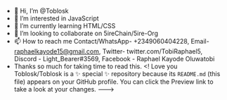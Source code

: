 - 👋 Hi, I’m @Toblosk
- 👀 I’m interested in JavaScript
- 🌱 I’m currently learning HTML/CSS
- 💞️ I’m looking to collaborate on 5ireChain/5ire-Org
- 📫 How to reach me Contact/WhatsApp- +2349060404228, Email- raphaelkayode15@gmail.com, Twitter- twitter.com/TobiRaphael5, Discord - Light_Bearer#3569, Facebook - Raphael Kayode Oluwatobi
- Thanks so much for taking time to read this.
<! Love you
Toblosk/Toblosk is a ✨ special ✨ repository because its `README.md` (this file) appears on your GitHub profile.
You can click the Preview link to take a look at your changes.
--->
